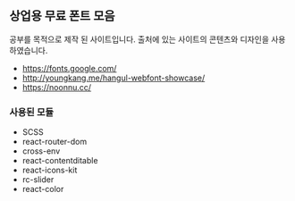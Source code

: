 ## 상업용 무료 폰트 모음

공부를 목적으로 제작 된 사이트입니다.
출처에 있는 사이트의 콘텐츠와 디자인을 사용하였습니다.

- https://fonts.google.com/
- http://youngkang.me/hangul-webfont-showcase/
- https://noonnu.cc/

### 사용된 모듈

- SCSS
- react-router-dom
- cross-env
- react-contentditable
- react-icons-kit
- rc-slider
- react-color